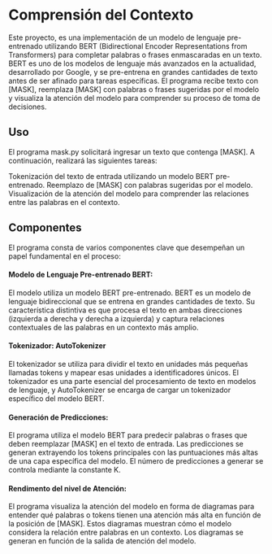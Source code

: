 # **Comprensión del Contexto**
Este proyecto, es una implementación de un modelo de lenguaje pre-entrenado utilizando BERT (Bidirectional Encoder Representations from Transformers) para completar palabras o frases enmascaradas en un texto. BERT es uno de los modelos de lenguaje más avanzados en la actualidad, desarrollado por Google, y se pre-entrena en grandes cantidades de texto antes de ser afinado para tareas específicas. El programa recibe texto con [MASK], reemplaza [MASK] con palabras o frases sugeridas por el modelo y visualiza la atención del modelo para comprender su proceso de toma de decisiones.

## Uso
El programa mask.py solicitará ingresar un texto que contenga [MASK]. A continuación, realizará las siguientes tareas:

Tokenización del texto de entrada utilizando un modelo BERT pre-entrenado.
Reemplazo de [MASK] con palabras sugeridas por el modelo.
Visualización de la atención del modelo para comprender las relaciones entre las palabras en el contexto.

## Componentes
El programa consta de varios componentes clave que desempeñan un papel fundamental en el proceso:

#### Modelo de Lenguaje Pre-entrenado BERT:
El modelo utiliza un modelo BERT pre-entrenado. BERT es un modelo de lenguaje bidireccional que se entrena en grandes cantidades de texto. Su característica distintiva es que procesa el texto en ambas direcciones (izquierda a derecha y derecha a izquierda) y captura relaciones contextuales de las palabras en un contexto más amplio.

#### Tokenizador: AutoTokenizer
El tokenizador se utiliza para dividir el texto en unidades más pequeñas llamadas tokens y mapear esas unidades a identificadores únicos. El tokenizador es una parte esencial del procesamiento de texto en modelos de lenguaje, y AutoTokenizer se encarga de cargar un tokenizador específico del modelo BERT.

#### Generación de Predicciones:
El programa utiliza el modelo BERT para predecir palabras o frases que deben reemplazar [MASK] en el texto de entrada. Las predicciones se generan extrayendo los tokens principales con las puntuaciones más altas de una capa específica del modelo. El número de predicciones a generar se controla mediante la constante K.

#### Rendimento del nivel de Atención:
El programa visualiza la atención del modelo en forma de diagramas para entender qué palabras o tokens tienen una atención más alta en función de la posición de [MASK]. Estos diagramas muestran cómo el modelo considera la relación entre palabras en un contexto. Los diagramas se generan en función de la salida de atención del modelo.